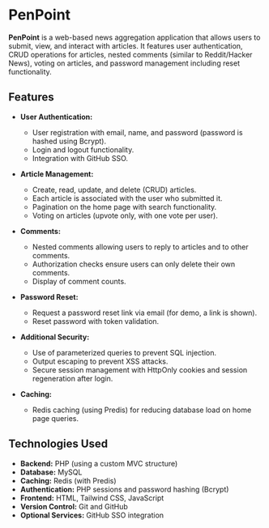 # PenPoint

**PenPoint** is a web-based news aggregation application that allows users to submit, view, and interact with articles. It features user authentication, CRUD operations for articles, nested comments (similar to Reddit/Hacker News), voting on articles, and password management including reset functionality.

## Features

- **User Authentication:**
  - User registration with email, name, and password (password is hashed using Bcrypt).
  - Login and logout functionality.
  - Integration with GitHub SSO.
- **Article Management:**

  - Create, read, update, and delete (CRUD) articles.
  - Each article is associated with the user who submitted it.
  - Pagination on the home page with search functionality.
  - Voting on articles (upvote only, with one vote per user).

- **Comments:**

  - Nested comments allowing users to reply to articles and to other comments.
  - Authorization checks ensure users can only delete their own comments.
  - Display of comment counts.

- **Password Reset:**
  - Request a password reset link via email (for demo, a link is shown).
  - Reset password with token validation.
- **Additional Security:**

  - Use of parameterized queries to prevent SQL injection.
  - Output escaping to prevent XSS attacks.
  - Secure session management with HttpOnly cookies and session regeneration after login.

- **Caching:**
  - Redis caching (using Predis) for reducing database load on home page queries.

## Technologies Used

- **Backend:** PHP (using a custom MVC structure)
- **Database:** MySQL
- **Caching:** Redis (with Predis)
- **Authentication:** PHP sessions and password hashing (Bcrypt)
- **Frontend:** HTML, Tailwind CSS, JavaScript
- **Version Control:** Git and GitHub
- **Optional Services:** GitHub SSO integration
